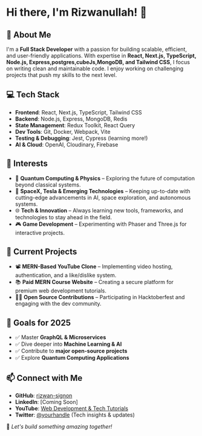 # Hi there, I'm Rizwanullah! 👋

## 🚀 About Me
I'm a **Full Stack Developer** with a passion for building scalable, efficient, and user-friendly applications. With expertise in **React, Next.js, TypeScript, Node.js, Express,postgres,cubeJs,MongoDB, and Tailwind CSS**, I focus on writing clean and maintainable code. I enjoy working on challenging projects that push my skills to the next level.

## 💻 Tech Stack
- **Frontend**: React, Next.js, TypeScript, Tailwind CSS
- **Backend**: Node.js, Express, MongoDB, Redis
- **State Management**: Redux Toolkit, React Query
- **Dev Tools**: Git, Docker, Webpack, Vite
- **Testing & Debugging**: Jest, Cypress (learning more!)
- **AI & Cloud**: OpenAI, Cloudinary, Firebase

## 🎯 Interests
- 🧠 **Quantum Computing & Physics** – Exploring the future of computation beyond classical systems.
- 🚀 **SpaceX, Tesla & Emerging Technologies** – Keeping up-to-date with cutting-edge advancements in AI, space exploration, and autonomous systems.
- 🌐 **Tech & Innovation** – Always learning new tools, frameworks, and technologies to stay ahead in the field.
- 🎮 **Game Development** – Experimenting with Phaser and Three.js for interactive projects.

## 🌱 Current Projects
- 📽️ **MERN-Based YouTube Clone** – Implementing video hosting, authentication, and a like/dislike system.
- 📚 **Paid MERN Course Website** – Creating a secure platform for premium web development tutorials.
- 🧑‍💻 **Open Source Contributions** – Participating in Hacktoberfest and engaging with the dev community.

## 📌 Goals for 2025
- ✅ Master **GraphQL & Microservices**
- ✅ Dive deeper into **Machine Learning & AI**
- ✅ Contribute to **major open-source projects**
- ✅ Explore **Quantum Computing Applications**

## 📫 Connect with Me
- **GitHub**: [rizwan-signon](https://github.com/rizwan-signon)
- **LinkedIn**: [Coming Soon]
- **YouTube**: [Web Development & Tech Tutorials](#)
- **Twitter**: [@yourhandle](#) (Tech insights & updates)

🚀 _Let's build something amazing together!_


